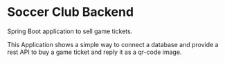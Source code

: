 # Soccer Club Backend
Spring Boot application to sell game tickets.

This Application shows a simple way to connect a database and provide a rest API to buy a game ticket and reply it as a qr-code image.
